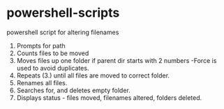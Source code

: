 # powershell-scripts
powershell script for altering filenames

1. Prompts for path 
2. Counts files to be moved 
3. Moves files up one folder if parent dir starts with 2 numbers -Force is used to avoid duplicates.
4. Repeats (3.) until all files are moved to correct folder.
5. Renames all files.
6. Searches for, and deletes empty folder.
7. Displays status - files moved, filenames altered, folders deleted.
